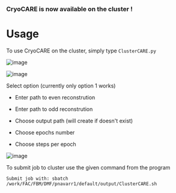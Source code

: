 ### CryoCARE is now available on the cluster !

# Usage

To use CryoCARE on the cluster, simply type
```ClusterCARE.py```

![image](https://github.com/user-attachments/assets/e6d1420c-9ac6-45d4-bd31-7ac537952148)

![image](https://github.com/user-attachments/assets/d8a6d2c5-43e5-4ac4-a101-8dd07762b86d)

Select option (currently only option 1 works)

- Enter path to even reconstrution

- Enter path to odd reconstrution

- Choose output path (will create if doesn't exist)

- Choose epochs number

- Choose steps per epoch

![image](https://github.com/user-attachments/assets/810de6e6-54bc-4b3f-a738-144d8c55a1ee)

To submit job to cluster use the given command from the program

```Submit job with: sbatch /work/FAC/FBM/DMF/pnavarr1/default/output/ClusterCARE.sh```

